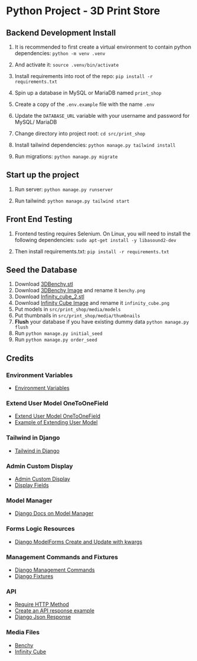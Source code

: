 # Python Project - 3D Print Store

## Backend Development Install

1. It is recommended to first create a virtual environment to contain python dependencies:
`python -m venv .venv`

2. And activate it:
`source .venv/bin/activate`

3. Install requirements into root of the repo:
`pip install -r requirements.txt`

4. Spin up a database in MySQL or MariaDB named `print_shop`

5. Create a copy of the `.env.example` file with the name `.env`

6. Update the `DATABASE_URL` variable with your username and password for MySQL/ MariaDB

7. Change directory into project root:
`cd src/print_shop`

8. Install tailwind dependencies:
`python manage.py tailwind install`

9. Run migrations:
`python manage.py migrate`

## Start up the project

1. Run server:
   `python manage.py runserver`

2. Run tailwind:
   `python manage.py tailwind start`

## Front End Testing

1. Frontend testing requires Selenium. On Linux, you will need to install the following dependencies:
   `sudo apt-get install -y libasound2-dev`

2. Then install requirements.txt:
   `pip install -r requirements.txt`

## Seed the Database

1. Download [3DBenchy.stl](https://github.com/CreativeTools/3DBenchy)
2. Download [3DBenchy Image](http://www.3dbenchy.com/wp-content/uploads/2018/01/3DBenchy-LowPoly-Wireframe-Dark-Side-view-3DBenchy.com_.png) and rename it `benchy.png`
3. Download [Infinity_cube_2.stl](https://www.thingiverse.com/thing:6589139/files)
4. Download [Infinity Cube Image](https://cdn.thingiverse.com/assets/0a/75/b0/f6/7c/large_display_1b212582-9c97-4080-9d24-5190f5188e01.png) and rename it `infinity_cube.png`
5. Put models in `src/print_shop/media/models`
6. Put thumbnails in `src/print_shop/media/thumbnails`
7. **Flush** your database if you have existing dummy data `python manage.py flush`
8. Run `python manage.py initial_seed`
9. Run `python manage.py order_seed`

## Credits

### Environment Variables

- [Environment Variables](https://alicecampkin.medium.com/how-to-set-up-environment-variables-in-django-f3c4db78c55f)

### Extend User Model OneToOneField

- [Extend User Model OneToOneField](https://docs.djangoproject.com/en/5.2/topics/auth/customizing/#extending-the-existing-user-model)
- [Example of Extending User Model](https://www.crunchydata.com/blog/extending-djangos-user-model-with-onetoonefield)

### Tailwind in Django

- [Tailwind in Django](https://django-tailwind.readthedocs.io/en/latest/installation.html)

### Admin Custom Display

- [Admin Custom Display](https://docs.djangoproject.com/en/5.2/ref/contrib/admin/#customizing-the-admin-interface)
- [Display Fields](https://www.w3schools.com/django/django_admin_set_list_display.php)

### Model Manager

- [Django Docs on Model Manager](https://docs.djangoproject.com/en/5.2/topics/db/managers/)

### Forms Logic Resources

- [Django ModelForms Create and Update with kwargs](https://stackoverflow.com/questions/21119494/django-modelforms-init-kwargs-create-and-update)

### Management Commands and Fixtures

- [Django Management Commands](https://docs.djangoproject.com/en/5.2/howto/custom-management-commands/)
- [Django Fixtures](https://docs.djangoproject.com/en/5.2/topics/db/fixtures/#fixtures-explanation)

### API

- [Require HTTP Method](https://docs.djangoproject.com/en/5.2/topics/http/decorators/#allowed-http-methods)
- [Create an API response example](https://www.geeksforgeeks.org/creating-a-json-response-using-django-and-python/)
- [Django Json Response](https://docs.djangoproject.com/en/5.2/ref/request-response/#jsonresponse-objects)

### Media Files

- [Benchy](https://github.com/CreativeTools/3DBenchy/)
- [Infinity Cube](https://www.thingiverse.com/thing:6589139)
